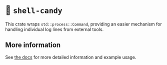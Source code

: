 # 🍬 `shell-candy`

This crate wraps `std::process::Command`, providing an easier mechanism for handling individual log lines from external tools.

## More information

See [the docs](https://crates.io/crates/shell-candy) for more detailed information and example usage.
